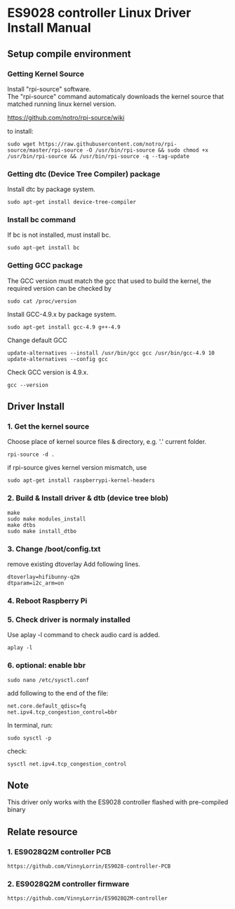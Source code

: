 # ES9028 controller Linux Driver Install Manual

## Setup compile environment

### Getting Kernel Source
Install "rpi-source" software.  
The "rpi-source" command automaticaly downloads the kernel source that matched running linux kernel version.

https://github.com/notro/rpi-source/wiki

to install:

    sudo wget https://raw.githubusercontent.com/notro/rpi-source/master/rpi-source -O /usr/bin/rpi-source && sudo chmod +x /usr/bin/rpi-source && /usr/bin/rpi-source -q --tag-update
    
### Getting dtc (Device Tree Compiler) package
Install dtc by package system.

    sudo apt-get install device-tree-compiler 

### Install bc command
If bc is not installed, must install bc.

    sudo apt-get install bc

### Getting GCC package
The GCC version must match the gcc that used to build the kernel, the required version can be checked by 

    sudo cat /proc/version	

Install GCC-4.9.x by package system.

    sudo apt-get install gcc-4.9 g++-4.9

Change default GCC

	update-alternatives --install /usr/bin/gcc gcc /usr/bin/gcc-4.9 10
	update-alternatives --config gcc

Check GCC version is 4.9.x.

    gcc --version

## Driver Install

### 1. Get the kernel source

Choose place of kernel source files & directory, e.g. '.' current folder.

    rpi-source -d .

if rpi-source gives kernel version mismatch, use 

	sudo apt-get install raspberrypi-kernel-headers


### 2. Build & Install driver & dtb (device tree blob)

    make
    sudo make modules_install
    make dtbs
    sudo make install_dtbo

### 3. Change /boot/config.txt

remove existing dtoverlay
Add following lines.

    dtoverlay=hifibunny-q2m
    dtparam=i2c_arm=on

### 4. Reboot Raspberry Pi

### 5. Check driver is normaly installed

Use aplay -l command to check audio card is added.

    aplay -l

	
### 6. optional: enable bbr 

	sudo nano /etc/sysctl.conf
	
add following to the end of the file:

	net.core.default_qdisc=fq
	net.ipv4.tcp_congestion_control=bbr
	
In terminal, run:

	sudo sysctl -p
check:

	sysctl net.ipv4.tcp_congestion_control
	
## Note

This driver only works with the ES9028 controller flashed with pre-compiled binary

## Relate resource

### 1. ES9028Q2M controller PCB

	https://github.com/VinnyLorrin/ES9028-controller-PCB
	
### 2. ES9028Q2M controller firmware

	https://github.com/VinnyLorrin/ES9028Q2M-controller
	
